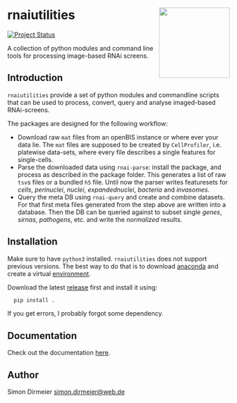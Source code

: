 # rnaiutilities <img src="https://raw.githubusercontent.com/dirmeier/rnaiutilities/master/_fig/fig_single_cells.jpg" align="right" width="160px"/>

[![Project Status](http://www.repostatus.org/badges/latest/inactive.svg)](http://www.repostatus.org/#inactive)

A collection of python modules and command line tools for processing image-based RNAi screens.

## Introduction

`rnaiutilities` provide a set of python modules and commandline scripts that can be used to process, convert, query and analyse imaged-based RNAi-screens.

The packages are designed for the following workflow:

* Download raw `mat` files from an openBIS instance or where ever your data lie. The `mat` files are supposed to be created by `CellProfiler`, i.e. platewise data-sets, where every file describes a single features for single-cells.
* Parse the downloaded data using `rnai-parse`: install the package, and process as described in the package folder. This generates a list of raw `tsv`s files or a bundled `h5` file. Until now the parser writes featuresets for *cells*, *perinuclei*, *nuclei*, *expandednuclei*,  *bacteria* and *invasomes*.
* Query the meta DB using ``rnai-query`` and create and combine datasets. For that first meta files generated from the step above are written into a database. Then the DB can be queried against to subset single *genes*, *sirnas*, *pathogens*, etc. and write the *normalized* results.

## Installation

Make sure to have `python3` installed. `rnaiutilities` does not support
previous versions. The best way to do that is to download [anaconda](https://www.continuum.io/downloads) and create a
virtual [environment](https://conda.io/docs/using/envs.html).

Download the latest [release](https://github.com/dirmeier/rnaiutilities/releases) first and install it using:

```bash
  pip install .
```

If you get errors, I probably forgot some dependency.

## Documentation

Check out the documentation [here](https://rnaiutilities.readthedocs.io/en/latest/).

## Author

Simon Dirmeier <simon.dirmeier@web.de>

